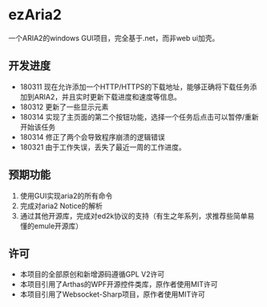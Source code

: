 # ezAria2
一个ARIA2的windows GUI项目，完全基于.net，而非web ui加壳。

## 开发进度

* 180311 现在允许添加一个HTTP/HTTPS的下载地址，能够正确将下载任务添加到ARIA2，并且实时更新下载进度和速度等信息。
* 180312 更新了一些显示元素
* 180314 实现了主页面的第二个按钮功能，选择一个任务后点击可以暂停/重新开始该任务
* 180314 修正了两个会导致程序崩溃的逻辑错误
* 180321 由于工作失误，丢失了最近一周的工作进度。
## 预期功能

1. 使用GUI实现aria2的所有命令
2. 完成对aria2 Notice的解析
3. 通过其他开源库，完成对ed2k协议的支持（有生之年系列，求推荐些简单易懂的emule开源库）

## 许可

* 本项目的全部原创和新增源码遵循GPL V2许可
* 本项目引用了Arthas的WPF开源控件类库，原作者使用MIT许可
* 本项目引用了Websocket-Sharp项目，原作者使用MIT许可
